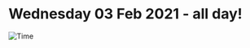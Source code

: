 # Wednesday 03 Feb 2021 - all day!
![Time](https://github.com/rich-ctm/today/workflows/Time/badge.svg)
